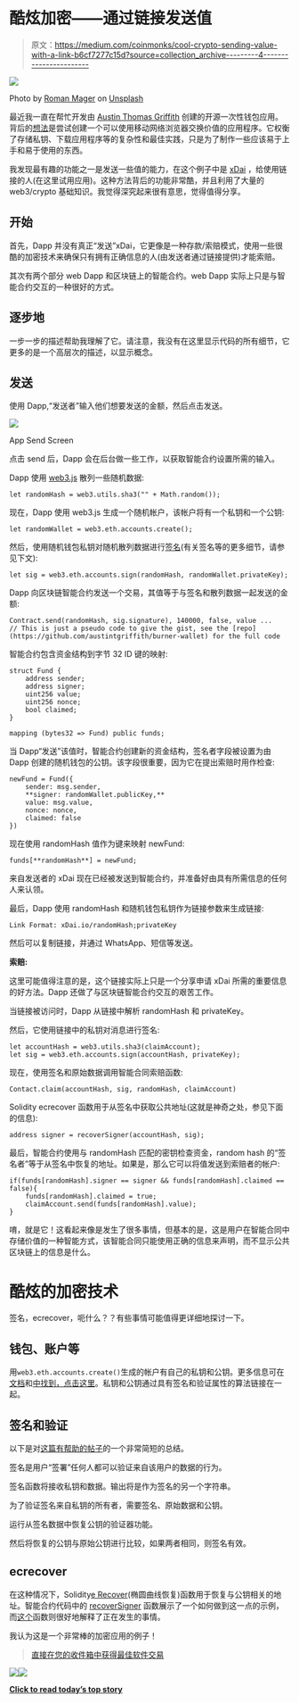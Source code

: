 # 酷炫加密——通过链接发送值

> 原文：<https://medium.com/coinmonks/cool-crypto-sending-value-with-a-link-b6cf7277c15d?source=collection_archive---------4----------------------->

![](img/ad1f120e49e2513fae15ed2098a215a9.png)

Photo by [Roman Mager](https://unsplash.com/photos/5mZ_M06Fc9g?utm_source=unsplash&utm_medium=referral&utm_content=creditCopyText) on [Unsplash](https://unsplash.com/?utm_source=unsplash&utm_medium=referral&utm_content=creditCopyText)

最近我一直在帮忙开发由 [Austin Thomas Griffith](https://medium.com/u/610daeab315b?source=post_page-----b6cf7277c15d--------------------------------) 创建的开源一次性钱包应用。背后的[想法](/gitcoin/ethereum-in-emerging-economies-b235f8dac2f2)是尝试创建一个可以使用移动网络浏览器交换价值的应用程序。它权衡了存储私钥、下载应用程序等的复杂性和最佳实践，只是为了制作一些应该易于上手和易于使用的东西。

我发现最有趣的功能之一是发送一些值的能力，在这个例子中是 [xDai](/poa-network/poa-network-partners-with-makerdao-on-xdai-chain-the-first-ever-usd-stable-blockchain-65a078c41e6a) ，给使用链接的人(在这里试用应用)。这种方法背后的功能非常酷，并且利用了大量的 web3/crypto 基础知识。我觉得深究起来很有意思，觉得值得分享。

## 开始

首先，Dapp 并没有真正“发送”xDai，它更像是一种存款/索赔模式，使用一些很酷的加密技术来确保只有拥有正确信息的人(由发送者通过链接提供)才能索赔。

其次有两个部分 web Dapp 和区块链上的智能合约。web Dapp 实际上只是与智能合约交互的一种很好的方式。

## 逐步地

一步一步的描述帮助我理解了它。请注意，我没有在这里显示代码的所有细节，它更多的是一个高层次的描述，以显示概念。

## 发送

使用 Dapp,“发送者”输入他们想要发送的金额，然后点击发送。

![](img/2b1211d729f382310ee4899c462b88db.png)

App Send Screen

点击 send 后，Dapp 会在后台做一些工作，以获取智能合约设置所需的输入。

Dapp 使用 [web3.js](https://web3js.readthedocs.io/en/1.0/web3-utils.html#sha3) 散列一些随机数据:

```
let randomHash = web3.utils.sha3("" + Math.random());
```

现在，Dapp 使用 web3.js 生成一个随机帐户，该帐户将有一个私钥和一个公钥:

```
let randomWallet = web3.eth.accounts.create();
```

然后，使用随机钱包私钥对随机散列数据进行[签名](https://web3js.readthedocs.io/en/1.0/web3-eth-accounts.html#sign)(有关签名等的更多细节，请参见下文):

```
let sig = web3.eth.accounts.sign(randomHash, randomWallet.privateKey);
```

Dapp 向区块链智能合约发送一个交易，其值等于与签名和散列数据一起发送的金额:

```
Contract.send(randomHash, sig.signature), 140000, false, value ...
// This is just a pseudo code to give the gist, see the [repo](https://github.com/austintgriffith/burner-wallet) for the full code
```

智能合约包含资金结构到字节 32 ID 键的映射:

```
struct Fund {
    address sender;
    address signer;
    uint256 value;
    uint256 nonce;
    bool claimed;
}

mapping (bytes32 => Fund) public funds;
```

当 Dapp“发送”该值时，智能合约创建新的资金结构，签名者字段被设置为由 Dapp 创建的随机钱包的公钥。该字段很重要，因为它在提出索赔时用作检查:

```
newFund = Fund({
    sender: msg.sender,
    **signer: randomWallet.publicKey,**
    value: msg.value,
    nonce: nonce,
    claimed: false
})
```

现在使用 randomHash 值作为键来映射 newFund:

```
funds[**randomHash**] = newFund;
```

来自发送者的 xDai 现在已经被发送到智能合约，并准备好由具有所需信息的任何人来认领。

最后，Dapp 使用 randomHash 和随机钱包私钥作为链接参数来生成链接:

```
Link Format: xDai.io/randomHash;privateKey
```

然后可以复制链接，并通过 WhatsApp、短信等发送。

**索赔:**

这里可能值得注意的是，这个链接实际上只是一个分享申请 xDai 所需的重要信息的好方法。Dapp 还做了与区块链智能合约交互的艰苦工作。

当链接被访问时，Dapp 从链接中解析 randomHash 和 privateKey。

然后，它使用链接中的私钥对消息进行签名:

```
let accountHash = web3.utils.sha3(claimAccount);
let sig = web3.eth.accounts.sign(accountHash, privateKey);
```

现在，使用签名和原始数据调用智能合同索赔函数:

```
Contact.claim(accountHash, sig, randomHash, claimAccount)
```

Solidity ecrecover 函数用于从签名中获取公共地址(这就是神奇之处，参见下面的信息):

```
address signer = recoverSigner(accountHash, sig);
```

最后，智能合约使用与 randomHash 匹配的密钥检查资金，random hash 的“签名者”等于从签名中恢复的地址。如果是，那么它可以将值发送到索赔者的帐户:

```
if(funds[randomHash].signer == signer && funds[randomHash].claimed == false){    
    funds[randomHash].claimed = true;
    claimAccount.send(funds[randomHash].value);
}
```

唷，就是它！这看起来像是发生了很多事情，但基本的是，这是用户在智能合同中存储价值的一种智能方式，该智能合同只能使用正确的信息来声明，而不显示公共区块链上的信息是什么。

# 酷炫的加密技术

签名，ecrecover，呃什么？？有些事情可能值得更详细地探讨一下。

## 钱包、账户等

用`web3.eth.accounts.create()`生成的帐户有自己的私钥和公钥。更多信息可在[文档](http://ethdocs.org/en/latest/account-management.html?highlight=address#keyfiles)和[中找到，点击这里](https://ethereum.stackexchange.com/questions/33171/ethereum-address-vs-public-key)。私钥和公钥通过具有签名和验证属性的算法链接在一起。

## 签名和验证

以下是对[这篇有帮助的帖子](/@angellopozo/ethereum-signing-and-validating-13a2d7cb0ee3)的一个非常简短的总结。

签名是用户“签署”任何人都可以验证来自该用户的数据的行为。

签名函数将接收私钥和数据。输出将是作为签名的另一个字符串。

为了验证签名来自私钥的所有者，需要签名、原始数据和公钥。

运行从签名数据中恢复公钥的验证器功能。

然后将恢复的公钥与原始公钥进行比较，如果两者相同，则签名有效。

## ecrecover

在这种情况下，Solidity[e Recover](https://solidity.readthedocs.io/en/latest/units-and-global-variables.html#mathematical-and-cryptographic-functions)(椭圆曲线恢复)函数用于恢复与公钥相关的地址。智能合约代码中的 [recoverSigner](https://github.com/austintgriffith/burner-wallet/blob/master/contracts/Links/Links.sol) 函数展示了一个如何做到这一点的示例，而[这个](https://blog.ricmoo.com/verifying-messages-in-solidity-50a94f82b2ca)函数则很好地解释了正在发生的事情。

我认为这是一个非常棒的加密应用的例子！

> [直接在您的收件箱中获得最佳软件交易](https://coincodecap.com/?utm_source=coinmonks)

[![](img/7c0b3dfdcbfea594cc0ae7d4f9bf6fcb.png)](https://coincodecap.com/?utm_source=coinmonks)[![](img/449450761cd76f44f9ae574333f9e9af.png)](http://bit.ly/2G71Sp7)

[**Click to read today’s top story**](http://bit.ly/2G71Sp7)